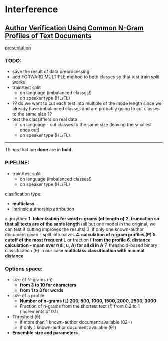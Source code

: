 # Interference

## [Author Verification Using Common N-Gram Profiles of Text Documents](https://www.aclweb.org/anthology/C14-1038.pdf)
[presentation](https://docs.google.com/presentation/d/1BZhBRqKzosFH2LZMjeQsJ-l_2NAoIszGsNeXn3zk0Z8/edit#slide=id.g7e294f0bb6_0_100)

### TODO:
- save the result of data preprocessing
- add FORWARD MULTIPLE method to both classes so that test train split works
- train/test split
    - on language (imbalanced classes!)
    - on speaker type (HL/FL)
- ?? do we want to cut each test into multiple of the mode length since we already have imbalanced classes and are probably going to cut classes to the same size ??
- test the classiffiers on real data
    - on language - cut classes to the same size (leaving the smallest ones out)
    - on speaker type (HL/FL)

---
Things that are **done** are in **bold**.

### PIPELINE:
- train/test split
    - on language (imbalanced classes!)
    - on speaker type (HL/FL)
    
clasification type:
- **multiclass**
- intrinsic authorship attribution

algorythm:
**1. tokenization for word n-grams (of length n)**
**2. truncation so that all texts are of the same length** (all but one model in the original, we can test if cutting improves the results)
3. if only one known-author document given - split into halves
**4. calculation of n-gram profiles (P)**
**5. cutoff of the most frequent L** or fraction f **from the profile**
**6. distance calculation - mean over r(di, u, A) for all di in A**
7. threshold-based binary classification (θ) in our case **multiclass classification with minimal distance**

### Options space:
- size of N-grams (n)
    - **from 3 to 10 for characters**
    - **from 1 to 3 for words**
- size of a profile 
    - **Number of n-grams (L) 200, 500, 1000, 1500, 2000, 2500, 3000**
    - Fraction of n-grams from the shortest text (f) from 0.2 to 1 (increments of 0.1)
- Threshold (θ)
  - if more than 1 known-author document available (θ2+)
  - if only 1 known-author document available (θ1)
- **Ensemble size and parameters**
